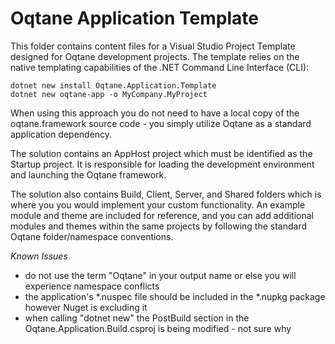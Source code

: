 # Oqtane Application Template

This folder contains content files for a Visual Studio Project Template designed for Oqtane development projects. The template relies on the native templating capabilities of the .NET Command Line Interface (CLI):

```
dotnet new install Oqtane.Application.Template
dotnet new oqtane-app -o MyCompany.MyProject
```

When using this approach you do not need to have a local copy of the oqtane.framework source code - you simply utilize Oqtane as a standard application dependency.

The solution contains an AppHost project which must be identified as the Startup project. It is responsible for loading the development environment and launching the Oqtane framework.

The solution also contains Build, Client, Server, and Shared folders which is where you you would implement your custom functionality. An example module and theme are included for reference, and you can add additional modules and themes within the same projects by following the standard Oqtane folder/namespace conventions. 

*Known Issues*

- do not use the term "Oqtane" in your output name or else you will experience namespace conflicts
- the application's *.nuspec file should be included in the *.nupkg package however Nuget is excluding it
- when calling "dotnet new" the PostBuild section in the Oqtane.Application.Build.csproj is being modified - not sure why
